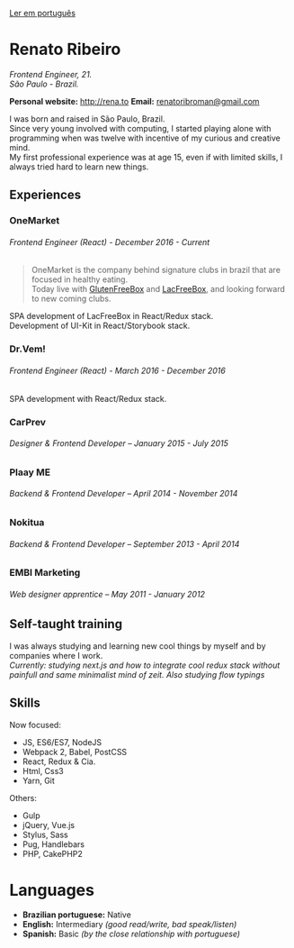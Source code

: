 [Ler em português](https://github.com/renatorib/curriculum-vitae/blob/master/PT-BR.md)

# Renato Ribeiro
*Frontend Engineer, 21.*  
*São Paulo - Brazil.*  

**Personal website:** http://rena.to
**Email:** renatoribroman@gmail.com  

I was born and raised in São Paulo, Brazil.  
Since very young involved with computing, I started playing alone with programming when was twelve with incentive of my curious and creative mind.  
My first professional experience was at age 15, even if with limited skills, I always tried hard to learn new things.  

## Experiences

### OneMarket
###### Frontend Engineer *(React)* - December 2016 - *Current*

> OneMarket is the company behind signature clubs in brazil that are focused in healthy eating.  
> Today live with [GlutenFreeBox](http://glutenfreebox.com.br) and [LacFreeBox](http://lacfreebox.com.br), and looking forward to new coming clubs.

SPA development of LacFreeBox in React/Redux stack.  
Development of UI-Kit in React/Storybook stack.

### Dr.Vem!
###### Frontend Engineer *(React)* - March 2016 - December 2016

SPA development with React/Redux stack.

### CarPrev
###### Designer & Frontend Developer – January 2015 - July 2015

### Plaay ME
###### Backend & Frontend Developer – April 2014 - November 2014

### Nokitua
###### Backend & Frontend Developer – September 2013 - April 2014

### EMBI Marketing
###### Web designer apprentice – May 2011 - January 2012

## Self-taught training

I was always studying and learning new cool things by myself and by companies where I work.  
*Currently: studying next.js and how to integrate cool redux stack without painfull and same minimalist mind of zeit. Also studying flow typings*
 
## Skills

Now focused:
- JS, ES6/ES7, NodeJS
- Webpack 2, Babel, PostCSS
- React, Redux & Cia.
- Html, Css3
- Yarn, Git

Others:
- Gulp
- jQuery, Vue.js
- Stylus, Sass
- Pug, Handlebars
- PHP, CakePHP2

# Languages

* **Brazilian portuguese:** Native
* **English:** Intermediary *(good read/write, bad speak/listen)*
* **Spanish:** Basic *(by the close relationship with portuguese)*
